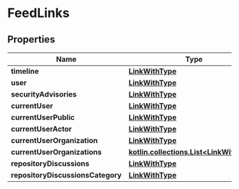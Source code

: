 
# FeedLinks

## Properties
Name | Type | Description | Notes
------------ | ------------- | ------------- | -------------
**timeline** | [**LinkWithType**](LinkWithType.md) |  | 
**user** | [**LinkWithType**](LinkWithType.md) |  | 
**securityAdvisories** | [**LinkWithType**](LinkWithType.md) |  |  [optional]
**currentUser** | [**LinkWithType**](LinkWithType.md) |  |  [optional]
**currentUserPublic** | [**LinkWithType**](LinkWithType.md) |  |  [optional]
**currentUserActor** | [**LinkWithType**](LinkWithType.md) |  |  [optional]
**currentUserOrganization** | [**LinkWithType**](LinkWithType.md) |  |  [optional]
**currentUserOrganizations** | [**kotlin.collections.List&lt;LinkWithType&gt;**](LinkWithType.md) |  |  [optional]
**repositoryDiscussions** | [**LinkWithType**](LinkWithType.md) |  |  [optional]
**repositoryDiscussionsCategory** | [**LinkWithType**](LinkWithType.md) |  |  [optional]



